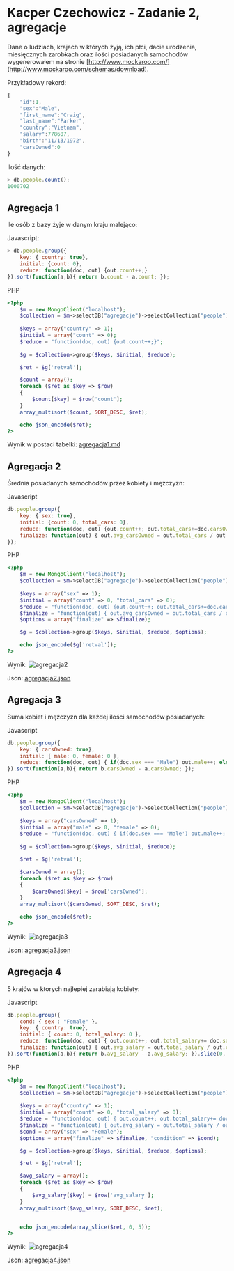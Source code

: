 # Kacper Czechowicz - Zadanie 2, agregacje

Dane o ludziach, krajach w których żyją, ich płci, dacie urodzenia, miesięcznych zarobkach oraz ilości posiadanych samochodów wygenerowałem na stronie [http://www.mockaroo.com/](http://www.mockaroo.com/schemas/download).

Przykładowy rekord:
```javascript
{
	"id":1,
	"sex":"Male",
	"first_name":"Craig",
	"last_name":"Parker",
	"country":"Vietnam",
	"salary":778607,
	"birth":"11/13/1972",
	"carsOwned":0
}
```

Ilość danych:
```javascript
> db.people.count();
1000702
```

## Agregacja 1

Ile osób z bazy żyje w danym kraju malejąco:

Javascript:
```javascript
> db.people.group({ 
	key: { country: true},
	initial: {count: 0}, 
	reduce: function(doc, out) {out.count++;} 
}).sort(function(a,b){ return b.count - a.count; });
```
PHP
```php
<?php
	$m = new MongoClient("localhost");
	$collection = $m->selectDB("agregacje")->selectCollection("people");
	
	$keys = array("country" => 1);
	$initial = array("count" => 0);
	$reduce = "function(doc, out) {out.count++;}";
	
	$g = $collection->group($keys, $initial, $reduce);

	$ret = $g['retval'];

	$count = array();
	foreach ($ret as $key => $row)
	{
	    $count[$key] = $row['count'];
	}
	array_multisort($count, SORT_DESC, $ret);

	echo json_encode($ret);
?>
```

Wynik w postaci tabelki: [agregacja1.md](wyniki/agregacja1.md)

## Agregacja 2

Średnia posiadanych samochodów przez kobiety i mężczyzn:

Javascript
```javascript
db.people.group({ 
	key: { sex: true}, 
	initial: {count: 0, total_cars: 0}, 
	reduce: function(doc, out) {out.count++; out.total_cars+=doc.carsOwned;},  
	finalize: function(out) { out.avg_carsOwned = out.total_cars / out.count; }
});
```
PHP
```php
<?php
	$m = new MongoClient("localhost");
	$collection = $m->selectDB("agregacje")->selectCollection("people");
	
	$keys = array("sex" => 1);
	$initial = array("count" => 0, "total_cars" => 0);
	$reduce = "function(doc, out) {out.count++; out.total_cars+=doc.carsOwned;}";
	$finalize = "function(out) { out.avg_carsOwned = out.total_cars / out.count; }";
	$options = array("finalize" => $finalize);

	$g = $collection->group($keys, $initial, $reduce, $options);

	echo json_encode($g['retval']);
?>
```

Wynik: 
![agregacja2](wyniki/agregacja2.png)

Json: [agregacja2.json](wyniki/agregacja2.json)

## Agregacja 3

Suma kobiet i mężczyzn dla każdej ilości samochodów posiadanych:

Javascript
```javascript
db.people.group({ 
	key: { carsOwned: true}, 
	initial: { male: 0, female: 0 }, 
	reduce: function(doc, out) { if(doc.sex === "Male") out.male++; else out.female++; },  
}).sort(function(a,b){ return b.carsOwned - a.carsOwned; });
```
PHP
```php
<?php
	$m = new MongoClient("localhost");
	$collection = $m->selectDB("agregacje")->selectCollection("people");
	
	$keys = array("carsOwned" => 1);
	$initial = array("male" => 0, "female" => 0);
	$reduce = "function(doc, out) { if(doc.sex === 'Male') out.male++; else out.female++; }";
	
	$g = $collection->group($keys, $initial, $reduce);

	$ret = $g['retval'];

	$carsOwned = array();
	foreach ($ret as $key => $row)
	{
	    $carsOwned[$key] = $row['carsOwned'];
	}
	array_multisort($carsOwned, SORT_DESC, $ret);

	echo json_encode($ret);
?>
```

Wynik:
![agregacja3](wyniki/agregacja3.png)

Json: [agregacja3.json](wyniki/agregacja3.json)

## Agregacja 4

5 krajów w ktorych najlepiej zarabiają kobiety:

Javascript
```javascript
db.people.group({ 
	cond: { sex : "Female" },
	key: { country: true}, 
	initial: { count: 0, total_salary: 0 }, 
	reduce: function(doc, out) { out.count++; out.total_salary+= doc.salary; },  
	finalize: function(out) { out.avg_salary = out.total_salary / out.count; }
}).sort(function(a,b){ return b.avg_salary - a.avg_salary; }).slice(0, 5);
```
PHP
```php
<?php
	$m = new MongoClient("localhost");
	$collection = $m->selectDB("agregacje")->selectCollection("people");
	
	$keys = array("country" => 1);
	$initial = array("count" => 0, "total_salary" => 0);
	$reduce = "function(doc, out) { out.count++; out.total_salary+= doc.salary; }";
	$finalize = "function(out) { out.avg_salary = out.total_salary / out.count; }";
	$cond = array("sex" => "Female");
	$options = array("finalize" => $finalize, "condition" => $cond);

	$g = $collection->group($keys, $initial, $reduce, $options);

	$ret = $g['retval'];

	$avg_salary = array();
	foreach ($ret as $key => $row)
	{
	    $avg_salary[$key] = $row['avg_salary'];
	}
	array_multisort($avg_salary, SORT_DESC, $ret);


	echo json_encode(array_slice($ret, 0, 5));
?>
```

Wynik:
![agregacja4](wyniki/agregacja4.png)

Json: [agregacja4.json](wyniki/agregacja4.json)